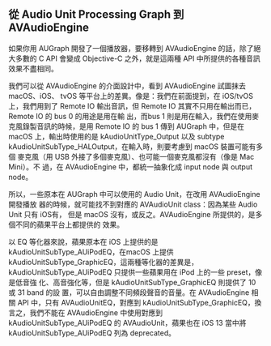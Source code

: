 從 Audio Unit Processing Graph 到 AVAudioEngine
----

如果你用 AUGraph 開發了一個播放器，要移轉到 AVAudioEngine 的話，除了絕大多數的 C
API 會變成 Objective-C 之外，就是這兩種 API 中所提供的各種音訊效果不盡相同。

我們可以從 AVAudioEngine 的介面設計中，看到 AVAudioEngine 試圖抹去 macOS、iOS、
tvOS 等平台上的差異。像是：我們在前面提到，在 iOS/tvOS 上，我們用到了 Remote IO
輸出音訊，但 Remote IO 其實不只用在輸出而已，Remote IO 的 bus 0 的用途是用在輸
出，而bus 1 則是用在輸入，我們在使用麥克風錄製音訊的時候，是用 Remote IO 的 bus
1 傳到 AUGraph 中，但是在 macOS 上，輸出時使用的是 kAudioUnitType\_Output 以及
subtype kAudioUnitSubType\_HALOutput，在輸入時，則要考慮到 macOS 裝置可能有多個
麥克風（用 USB 外接了多個麥克風）、也可能一個麥克風都沒有（像是 Mac Mini）。不
過，在 AVAudioEngine 中，都統一抽象化成 input node 與 output node。

所以，一些原本在 AUGraph 中可以使用的 Audio Unit，在改用 AVAudioEngine 開發播放
器的時候，就可能找不到對應的 AVAudioUnit class：因為某些 Audio Unit 只有 iOS有，
但是 macOS 沒有，或反之。AVAudioEngine 所提供的，是多個不同的蘋果平台上都提供的
效果。

以 EQ 等化器來說，蘋果原本在 iOS 上提供的是 kAudioUnitSubType\_AUiPodEQ，在macOS
上提供 kAudioUnitSubType\_GraphicEQ，這兩種等化器的差異是，
kAudioUnitSubType\_AUiPodEQ 只提供一些蘋果用在 iPod 上的一些 preset，像是低音強
化、高音強化等，但是 kAudioUnitSubType\_GraphicEQ 則提供了 10 或 31 band 的設
置，可以自由調整不同頻段聲音的音量。在 AVAudioEngine 相關 API 中，只有
AVAudioUnitEQ，對應到 kAudioUnitSubType\_GraphicEQ，換言之，我們不能在
AVAudioEngine 中使用對應到 kAudioUnitSubType\_AUiPodEQ 的 AVAudioUnit，蘋果也在
iOS 13 當中將 kAudioUnitSubType\_AUiPodEQ 列為 deprecated。
